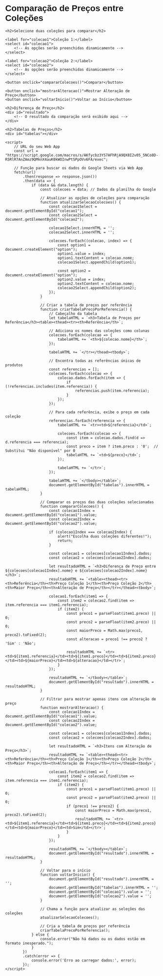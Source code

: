 <!DOCTYPE html>
<html lang="pt-br">
<head>
    <meta charset="UTF-8">
    <meta name="viewport" content="width=device-width, initial-scale=1.0">
    <title>Comparação de Preços - Coleções</title>
    <style>
        body {
            font-family: Arial, sans-serif;
            margin: 20px;
        }
        table {
            width: 100%;
            border-collapse: collapse;
            margin-top: 20px;
        }
        table, th, td {
            border: 1px solid black;
        }
        th, td {
            padding: 8px;
            text-align: center;
        }
        select, button {
            padding: 10px;
            margin: 10px;
        }
    </style>
</head>
<body>
    <h1>Comparação de Preços entre Coleções</h1>

    <h2>Selecione duas coleções para comparar</h2>

    <label for="colecao1">Coleção 1:</label>
    <select id="colecao1">
        <!-- As opções serão preenchidas dinamicamente -->
    </select>

    <label for="colecao2">Coleção 2:</label>
    <select id="colecao2">
        <!-- As opções serão preenchidas dinamicamente -->
    </select>

    <button onclick="compararColecoes()">Comparar</button>

    <button onclick="mostrarAlteracao()">Mostrar Alteração de Preço</button>
    <button onclick="voltarInicio()">Voltar ao Início</button>

    <h2>Diferença de Preço</h2>
    <div id="resultado">
        <!-- O resultado da comparação será exibido aqui -->
    </div>

    <h2>Tabelas de Preços</h2>
    <div id="tabelas"></div>

    <script>
        // URL do seu Web App
        const url = "https://script.google.com/macros/s/AKfycbz3YS7AFhRjA9QX8I2v05_5NCo8D-R5RlR7AnZAmz9QMknX4auK0kWOInwPtSPpOVv6FA/exec";

        // Função para buscar os dados do Google Sheets via Web App
        fetch(url)
            .then(response => response.json())
            .then(data => {
                if (data && data.length) {
                    const colecoes = data; // Dados da planilha do Google

                    // Atualizar as opções de coleções para comparação
                    function atualizarSelecaoColecoes() {
                        const colecao1Select = document.getElementById("colecao1");
                        const colecao2Select = document.getElementById("colecao2");

                        colecao1Select.innerHTML = '';
                        colecao2Select.innerHTML = '';

                        colecoes.forEach((colecao, index) => {
                            const option1 = document.createElement("option");
                            option1.value = index;
                            option1.textContent = colecao.nome;
                            colecao1Select.appendChild(option1);

                            const option2 = document.createElement("option");
                            option2.value = index;
                            option2.textContent = colecao.nome;
                            colecao2Select.appendChild(option2);
                        });
                    }

                    // Criar a tabela de preços por referência
                    function criarTabelaPrecoPorReferencia() {
                        // Cabeçalho da tabela
                        let tabelaHTML = `<h3>Tabela de Preços por Referência</h3><table><thead><tr><th>Referência</th>`;

                        // Adiciona os nomes das coleções como colunas
                        colecoes.forEach(colecao => {
                            tabelaHTML += `<th>${colecao.nome}</th>`;
                        });

                        tabelaHTML += `</tr></thead><tbody>`;

                        // Encontra todas as referências únicas de produtos
                        const referencias = [];
                        colecoes.forEach(colecao => {
                            colecao.dados.forEach(item => {
                                if (!referencias.includes(item.referencia)) {
                                    referencias.push(item.referencia);
                                }
                            });
                        });

                        // Para cada referência, exibe o preço em cada coleção
                        referencias.forEach(referencia => {
                            tabelaHTML += `<tr><td>${referencia}</td>`;

                            colecoes.forEach(colecao => {
                                const item = colecao.dados.find(d => d.referencia === referencia);
                                const preco = item ? item.preco : '0';  // Substitui "Não disponível" por 0
                                tabelaHTML += `<td>${preco}</td>`;
                            });

                            tabelaHTML += `</tr>`;
                        });

                        tabelaHTML += `</tbody></table>`;
                        document.getElementById("tabelas").innerHTML = tabelaHTML;
                    }

                    // Comparar os preços das duas coleções selecionadas
                    function compararColecoes() {
                        const colecao1Index = document.getElementById("colecao1").value;
                        const colecao2Index = document.getElementById("colecao2").value;

                        if (colecao1Index === colecao2Index) {
                            alert("Escolha duas coleções diferentes!");
                            return;
                        }

                        const colecao1 = colecoes[colecao1Index].dados;
                        const colecao2 = colecoes[colecao2Index].dados;

                        let resultadoHTML = `<h3>Diferença de Preço entre ${colecoes[colecao1Index].nome} e ${colecoes[colecao2Index].nome}</h3>`;
                        resultadoHTML += `<table><thead><tr><th>Referência</th><th>Preço Coleção 1</th><th>Preço Coleção 2</th><th>Maior Preço</th><th>Alteração de Preço</th></tr></thead><tbody>`;

                        colecao1.forEach(item1 => {
                            const item2 = colecao2.find(item => item.referencia === item1.referencia);
                            if (item2) {
                                const preco1 = parseFloat(item1.preco) || 0;
                                const preco2 = parseFloat(item2.preco) || 0;
                                const maiorPreco = Math.max(preco1, preco2).toFixed(2);
                                const alteracao = preco1 !== preco2 ? 'Sim' : 'Não';

                                resultadoHTML += `<tr><td>${item1.referencia}</td><td>${item1.preco}</td><td>${item2.preco}</td><td>${maiorPreco}</td><td>${alteracao}</td></tr>`;
                            }
                        });

                        resultadoHTML += `</tbody></table>`;
                        document.getElementById("resultado").innerHTML = resultadoHTML;
                    }

                    // Filtrar para mostrar apenas itens com alteração de preço
                    function mostrarAlteracao() {
                        const colecao1Index = document.getElementById("colecao1").value;
                        const colecao2Index = document.getElementById("colecao2").value;

                        const colecao1 = colecoes[colecao1Index].dados;
                        const colecao2 = colecoes[colecao2Index].dados;

                        let resultadoHTML = `<h3>Itens com Alteração de Preço</h3>`;
                        resultadoHTML += `<table><thead><tr><th>Referência</th><th>Preço Coleção 1</th><th>Preço Coleção 2</th><th>Maior Preço</th><th>Alteração de Preço</th></tr></thead><tbody>`;

                        colecao1.forEach(item1 => {
                            const item2 = colecao2.find(item => item.referencia === item1.referencia);
                            if (item2) {
                                const preco1 = parseFloat(item1.preco) || 0;
                                const preco2 = parseFloat(item2.preco) || 0;
                                if (preco1 !== preco2) {
                                    const maiorPreco = Math.max(preco1, preco2).toFixed(2);
                                    resultadoHTML += `<tr><td>${item1.referencia}</td><td>${item1.preco}</td><td>${item2.preco}</td><td>${maiorPreco}</td><td>Sim</td></tr>`;
                                }
                            }
                        });

                        resultadoHTML += `</tbody></table>`;
                        document.getElementById("resultado").innerHTML = resultadoHTML;
                    }

                    // Voltar para o início
                    function voltarInicio() {
                        document.getElementById("resultado").innerHTML = '';
                        document.getElementById("tabelas").innerHTML = '';
                        document.getElementById("colecao1").value = '';
                        document.getElementById("colecao2").value = '';
                    }

                    // Chama a função para atualizar as seleções das coleções
                    atualizarSelecaoColecoes();

                    // Cria a tabela de preços por referência
                    criarTabelaPrecoPorReferencia();
                } else {
                    console.error("Não há dados ou os dados estão em formato inesperado.");
                }
            })
            .catch(error => {
                console.error('Erro ao carregar dados:', error);
            });
    </script>
</body>
</html>

